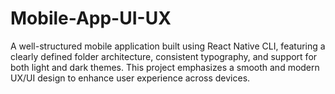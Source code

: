 # Mobile-App-UI-UX
A well-structured mobile application built using React Native CLI, featuring a clearly defined folder architecture, consistent typography, and support for both light and dark themes. This project emphasizes a smooth and modern UX/UI design to enhance user experience across devices.
